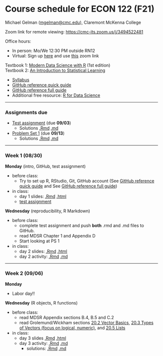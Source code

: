 Course schedule for ECON 122 (F21)
================

Michael Gelman (<mgelman@cmc.edu>), Claremont McKenna College

Zoom link for remote viewing: https://cmc-its.zoom.us/j/3494522481

Office hours:

- In person: Mo/We 12:30 PM outside RN12 
- Virtual: Sign up [here](https://calendly.com/michael-gelman) and use [this](https://cmc-its.zoom.us/j/3494522481) zoom link


Textbook 1: [Modern Data Science with R](https://mdsr-book.github.io/) (1st edition)  
Textbook 2: [An Introduction to Statistical Learning](https://link.springer.com/book/10.1007/978-1-4614-7138-7)

-   [Syllabus](ECON122_F2021_DataScience_StatisticalLearning.pdf)
-   [GitHub reference quick guide](https://github.com/econ122-f21/github-classroom-for-stduents)
-   [GitHub reference full guide ](https://happygitwithr.com/index.html)
-   Additional free resource: [R for Data Science](http://r4ds.had.co.nz/)

------------------------------------------------------------------------
### Assignments due

- [Test assignment](https://classroom.github.com/a/mA9w-EL5) (due **09/03**) 
    - Solutions [.Rmd](PS/test-assignment-solution.Rmd) [.md](PS/test-assignment-solution.md)
- [Problem Set 1](https://classroom.github.com/a/9YHYcsvA) (due **09/13**)
    - Solutions [.Rmd](PS/PS1-solution.Rmd) [.md](PS/PS1-solution.md)
------------------------------------------------------------------------

### Week 1 (08/30)

**Monday** (intro, GitHub, test assignment) 

-   before class:
    - Try to set up R, RStudio, Git, GitHub account (See [GitHub reference quick guide](https://github.com/econ122-f21/github-classroom-for-stduents) and See [GitHub reference full guide](https://happygitwithr.com/index.html))
-   in class: 
    -   day 1 slides: [.Rmd](docs/day1_IntroSlides.Rmd) [.html](https://econ122-f21.github.io/home/day1_IntroSlides.html)
    -   [test assignment](https://classroom.github.com/a/mA9w-EL5)

**Wednesday** (reproducibility, R Markdown)

-   before class:
    -   complete test assignment and push **both** .rmd and .md files to GitHub.
    -   read MDSR Chapter 1 and Appendix D
    -   Start looking at PS 1
-   in class: 
    -   day 2 slides: [.Rmd](docs/day2_RMarkdownSlides.Rmd) [.html](https://econ122-f21.github.io/home/day2_RMarkdownSlides.html)
    -   day 2 activity: [.Rmd](activities/day2_MarkdownActivity.Rmd) [.md](activities/day2_MarkdownActivity.md)
    
------------------------------------------------------------------------
### Week 2 (09/06)

**Monday** 

- Labor day!!

**Wednesday** (R objects, R functions)

-   before class:
    -   read MDSR Appendix sections B.4, B.5 and C.2
    -   read Grolemund/Wickham sections [20.2 Vector Basics](http://r4ds.had.co.nz/vectors.html#vector-basics), [20.3 Types of Vectors (focus on logical, numeric)](http://r4ds.had.co.nz/vectors.html#important-types-of-atomic-vector), and [20.5 Lists](http://r4ds.had.co.nz/vectors.html#lists)
-   in class: 
    -   day 3 slides [.Rmd](docs/day3_RObjectsSlides.Rmd) [.html](https://econ122-f21.github.io/home/day3_RObjectsSlides.html)
    -   day 3 activity: [.Rmd](activities/day3_RObjectsActivity.Rmd) [.md](activities/day3_RObjectsActivity.md)
        -  solutions: [.Rmd](activities/solutions/day3_RObjectsActivity_Solution.Rmd) [.md](activities/solutions/day3_RObjectsActivity_Solution.md)


